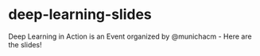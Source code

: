 # deep-learning-slides
Deep Learning in Action is an Event organized by @munichacm - Here are the slides!
